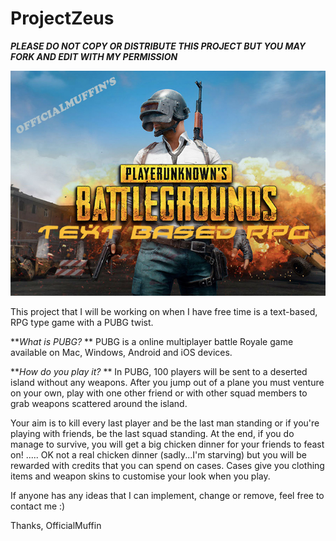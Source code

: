 # ProjectZeus
*****PLEASE DO NOT COPY OR DISTRIBUTE THIS PROJECT BUT YOU MAY FORK AND EDIT WITH MY PERMISSION*****

![PUBG Image](img/PUBG700x500.png)


This project that I will be working on when I have free time is a text-based, RPG type game with a PUBG twist.

**_What is PUBG?_ ** 
PUBG is a online multiplayer battle Royale game available on Mac, Windows, Android and iOS devices.

**_How do you play it?_ ** 
In PUBG, 100 players will be sent to a deserted island without any weapons. After you jump out of a plane you must venture on your own, play with one other friend or with other squad members to grab weapons scattered around the island.

Your aim is to kill every last player and be the last man standing or if you're playing with friends, be the last squad standing. At the end, if you do manage to survive, you will get a big chicken dinner for your friends to feast on! ..... OK not a real chicken dinner (sadly...I'm starving) but you will be rewarded with credits that you can spend on cases. Cases give you clothing items and weapon skins to customise your look when you play.

If anyone has any ideas that I can implement, change or remove, feel free to contact me :)

Thanks,
OfficialMuffin


